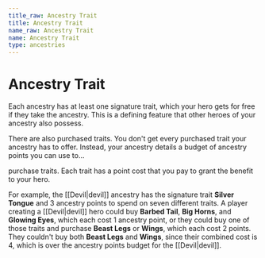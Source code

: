 ```yaml
---
title_raw: Ancestry Trait
title: Ancestry Trait
name_raw: Ancestry Trait
name: Ancestry Trait
type: ancestries
---
```


# Ancestry Trait

Each ancestry has at least one signature trait, which your hero gets for free if they take the ancestry. This is a defining feature that other heroes of your ancestry also possess.

There are also purchased traits. You don't get every purchased trait your ancestry has to offer. Instead, your ancestry details a budget of ancestry points you can use to…

purchase traits. Each trait has a point cost that you pay to grant the benefit to your hero.

For example, the [[Devil|devil]] ancestry has the signature trait **Silver Tongue** and 3 ancestry points to spend on seven different traits. A player creating a [[Devil|devil]] hero could buy **Barbed Tail**, **Big Horns**, and **Glowing Eyes**, which each cost 1 ancestry point, or they could buy one of those traits and purchase **Beast Legs** or **Wings**, which each cost 2 points. They couldn't buy both **Beast Legs** and **Wings**, since their combined cost is 4, which is over the ancestry points budget for the [[Devil|devil]].
